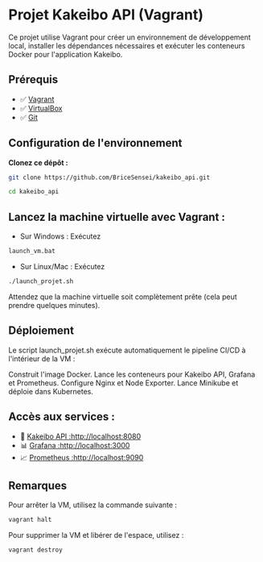 # Projet Kakeibo API (Vagrant)

Ce projet utilise Vagrant pour créer un environnement de développement local, installer les dépendances nécessaires et exécuter les conteneurs Docker pour l'application Kakeibo.

## Prérequis

- ✅ [Vagrant](https://www.vagrantup.com/downloads)
- ✅ [VirtualBox](https://www.virtualbox.org/)
- ✅ [Git](https://git-scm.com/)

## Configuration de l'environnement

**Clonez ce dépôt :**

```bash
git clone https://github.com/BriceSensei/kakeibo_api.git
```
```bash
cd kakeibo_api
```

##  Lancez la machine virtuelle avec Vagrant :

- Sur Windows : Exécutez
```bash
launch_vm.bat
```

- Sur Linux/Mac : Exécutez
```bash
./launch_projet.sh
```

Attendez que la machine virtuelle soit complètement prête (cela peut prendre quelques minutes).

## Déploiement
Le script launch_projet.sh exécute automatiquement le pipeline CI/CD à l'intérieur de la VM :

Construit l'image Docker.
Lance les conteneurs pour Kakeibo API, Grafana et Prometheus.
Configure Nginx et Node Exporter.
Lance Minikube et déploie dans Kubernetes.

## Accès aux services :
- 🌟 [Kakeibo API :http://localhost:8080](http://localhost:8080)
- 📊 [Grafana :http://localhost:3000](http://localhost:3000)
- 📈 [Prometheus :http://localhost:9090](http://localhost:9090)

## Remarques
Pour arrêter la VM, utilisez la commande suivante :
```bash
vagrant halt
```

Pour supprimer la VM et libérer de l'espace, utilisez :
```bash
vagrant destroy
```
